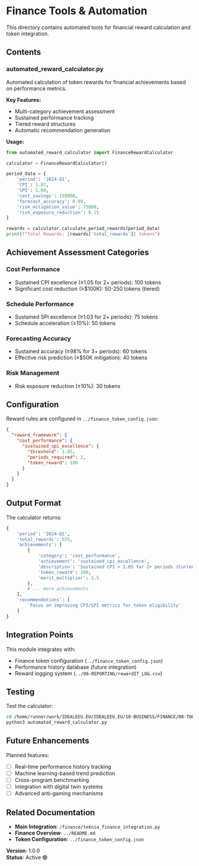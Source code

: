 # Finance Tools & Automation

This directory contains automated tools for financial reward calculation and token integration.

## Contents

### automated_reward_calculator.py

Automated calculation of token rewards for financial achievements based on performance metrics.

**Key Features:**
- Multi-category achievement assessment
- Sustained performance tracking
- Tiered reward structures
- Automatic recommendation generation

**Usage:**

```python
from automated_reward_calculator import FinanceRewardCalculator

calculator = FinanceRewardCalculator()

period_data = {
    'period': '2024-Q1',
    'CPI': 1.07,
    'SPI': 1.04,
    'cost_savings': 150000,
    'forecast_accuracy': 0.99,
    'risk_mitigation_value': 75000,
    'risk_exposure_reduction': 0.15
}

rewards = calculator.calculate_period_rewards(period_data)
print(f"Total Rewards: {rewards['total_rewards']} tokens")
```

## Achievement Assessment Categories

### Cost Performance
- Sustained CPI excellence (≥1.05 for 2+ periods): 100 tokens
- Significant cost reduction (≥$100K): 50-250 tokens (tiered)

### Schedule Performance  
- Sustained SPI excellence (≥1.03 for 2+ periods): 75 tokens
- Schedule acceleration (≥10%): 50 tokens

### Forecasting Accuracy
- Sustained accuracy (≥98% for 3+ periods): 60 tokens
- Effective risk prediction (≥$50K mitigation): 40 tokens

### Risk Management
- Risk exposure reduction (≥10%): 30 tokens

## Configuration

Reward rules are configured in `../finance_token_config.json`:

```json
{
  "reward_framework": {
    "cost_performance": {
      "sustained_cpi_excellence": {
        "threshold": 1.05,
        "periods_required": 2,
        "token_reward": 100
      }
    }
  }
}
```

## Output Format

The calculator returns:

```python
{
    'period': '2024-Q1',
    'total_rewards': 555,
    'achievements': [
        {
            'category': 'cost_performance',
            'achievement': 'sustained_cpi_excellence',
            'description': 'Sustained CPI > 1.05 for 2+ periods (Current: 1.07)',
            'token_reward': 100,
            'merit_multiplier': 1.5
        },
        # ... more achievements
    ],
    'recommendations': [
        'Focus on improving CPI/SPI metrics for token eligibility'
    ]
}
```

## Integration Points

This module integrates with:
- Finance token configuration (`../finance_token_config.json`)
- Performance history database (future integration)
- Reward logging system (`../06-REPORTING/rewardIT_LOG.csv`)

## Testing

Test the calculator:

```bash
cd /home/runner/work/IDEALEEU.EU/IDEALEEU.EU/10-BUSINESS/FINANCE/08-TOOLS_AUTOMATION
python3 automated_reward_calculator.py
```

## Future Enhancements

Planned features:
- [ ] Real-time performance history tracking
- [ ] Machine learning-based trend prediction
- [ ] Cross-program benchmarking
- [ ] Integration with digital twin systems
- [ ] Advanced anti-gaming mechanisms

## Related Documentation

- **Main Integration**: `/finance/teknia_finance_integration.py`
- **Finance Overview**: `../README.md`
- **Token Configuration**: `../finance_token_config.json`

**Version**: 1.0.0  
**Status**: Active 🟢
